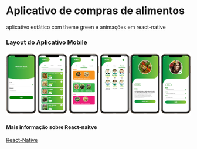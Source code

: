 # Aplicativo de compras de alimentos
aplicativo estático com theme green e animações em react-native

### Layout do Aplicativo Mobile
![layout](https://github.com/PabloSanttana/Green-food-mobile-app-theme/blob/master/layoutAppFood.png)

#### Mais informação sobre React-naitve
[React-Native](https://reactnative.dev/)
